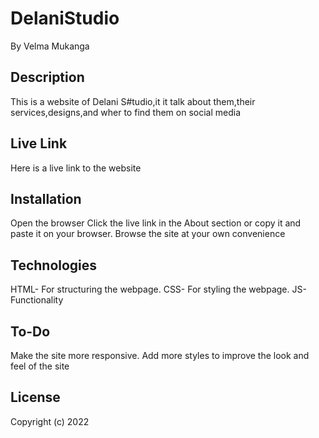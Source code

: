 # DelaniStudio
By Velma Mukanga
## Description
This is a website of Delani S#tudio,it it talk about them,their services,designs,and wher to find them on social media
## Live Link
Here is a live link to the website
## Installation
Open the browser
Click the live link in the About section or copy it and paste it on your browser.
Browse the site at your own convenience
## Technologies
HTML- For structuring the webpage.
CSS- For styling the webpage.
JS-Functionality
## To-Do
Make the site more responsive.
Add more styles to improve the look and feel of the site
## License
Copyright (c) 2022